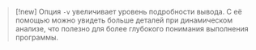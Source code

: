 
> [!new] 
> Опция `-v` увеличивает уровень подробности вывода. С её помощью можно увидеть больше деталей при динамическом анализе, что полезно для более глубокого понимания выполнения программы.


